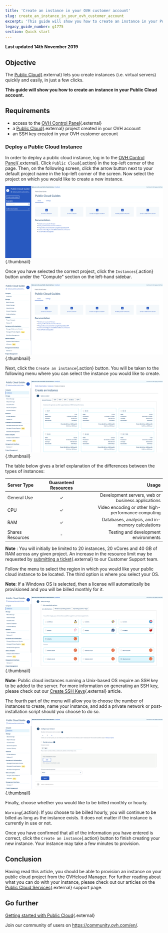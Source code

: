 ```yaml
---
title: 'Create an instance in your OVH customer account'
slug: create_an_instance_in_your_ovh_customer_account
excerpt: 'This guide will show you how to create an instance in your Public Cloud account.'
legacy_guide_number: g1775
section: Quick start
---
```


**Last updated 14th November 2019**

## Objective

The [Public Cloud](https://www.ovh.co.uk/public-cloud/instances/){.external} lets you create instances (i.e. virtual servers) quickly and easily, in just a few clicks.

**This guide will show you how to create an instance in your Public Cloud account.**

## Requirements

* access to the [OVH Control Panel](https://www.ovh.com/auth/?action=gotomanager){.external}
* a [Public Cloud](https://www.ovh.co.uk/public-cloud/instances/){.external} project created in your OVH account
* an SSH key created in your OVH customer account

### Deploy a Public Cloud Instance

In order to deploy a public cloud instance, log in to the [OVH Control Panel](https://www.ovh.com/auth/?action=gotomanager){.external}. Click `Public Cloud`{.action} in the top-left corner of the page. Then, on the following screen, click the arrow button next to your default project name in the top-left corner of the screen. Now select the project on which you would like to create a new instance.

![select_project](images/select_project.png){.thumbnail}

Once you have selected the correct project, click the `Instances`{.action} button under the "Compute" section on the left-hand sidebar.

![create_instance](images/create_instance.png){.thumbnail}

Next, click the `Create an instance`{.action} button. You will be taken to the following menu where you can select the instance you would like to create.

![create_instance1](images/create_instance1.png){.thumbnail}

The table below gives a brief explanation of the differences between the types of instances:

| Server Type | Guaranteed Resources | Usage |
| :---         |     :---:      |          ---: |
| General Use   | ✓     | Development servers, web or business applications    |
| CPU     | ✓       | Video encoding or other high-performance computing      |
| RAM   | ✓     | Databases, analysis, and in-memory calculations    |
| Shares Resources    | -       | Testing and development environments      |

>
**Note** : You will initially be limited to 20 instances, 20 vCores and 40 GB of RAM across any given project. An increase in the resource limit may be requested by [submitting a ticket](https://www.ovh.com/manager/dedicated/index.html#/ticket){.external} to our Customer Support team.
>

Follow the menu to select the region in which you would like your public cloud instance to be located. The third option is where you select your OS.

>
**Note**: If a Windows OS is selected, then a license will automatically be provisioned and you will be billed monthly for it.
>

![install](images/os_install.png){.thumbnail}

>
**Note**: Public cloud instances running a Unix-based OS require an SSH key to be added to the server. For more information on generating an SSH key, please check out our [Create SSH Keys](https://docs.ovh.com/gb/en/public-cloud/create-ssh-keys/){.external} article.
>

The fourth part of the menu will allow you to choose the number of instances to create, name your instance, and add a private network or post-installation script should you choose to do so.

![add an instance](images/configure_instance.png){.thumbnail}

Finally, choose whether you would like to be billed monthly or hourly.

>
`Warning`{.action}: If you choose to be billed hourly, you will continue to be billed as long as the instance exists. It does not matter if the instance is currently in use or not.
>

Once you have confirmed that all of the information you have entered is correct, click the `Create an instance`{.action} button to finish creating your new instance. Your instance may take a few minutes to provision.

## Conclusion

Having read this article, you should be able to provision an instance on your public cloud project from the OVHcloud Manager. For further reading about what you can do with your instance, please check out our articles on the [Public Cloud Services](https://docs.ovh.com/gb/en/public-cloud/){.external} support page.

## Go further

[Getting started with Public Cloud](https://docs.ovh.com/gb/en/public-cloud/getting_started_with_public_cloud_logging_in_and_creating_a_project/){.external}

Join our community of users on <https://community.ovh.com/en/>.
